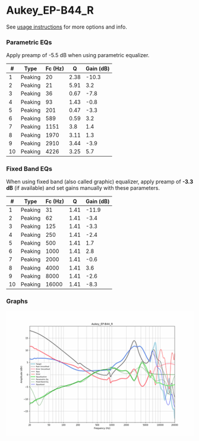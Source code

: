 # Aukey_EP-B44_R
See [usage instructions](https://github.com/jaakkopasanen/AutoEq#usage) for more options and info.

### Parametric EQs
Apply preamp of -5.5 dB when using parametric equalizer.

|   # | Type    |   Fc (Hz) |    Q |   Gain (dB) |
|-----|---------|-----------|------|-------------|
|   1 | Peaking |        20 | 2.38 |       -10.3 |
|   2 | Peaking |        21 | 5.91 |         3.2 |
|   3 | Peaking |        36 | 0.67 |        -7.8 |
|   4 | Peaking |        93 | 1.43 |        -0.8 |
|   5 | Peaking |       201 | 0.47 |        -3.3 |
|   6 | Peaking |       589 | 0.59 |         3.2 |
|   7 | Peaking |      1151 | 3.8  |         1.4 |
|   8 | Peaking |      1970 | 3.11 |         1.3 |
|   9 | Peaking |      2910 | 3.44 |        -3.9 |
|  10 | Peaking |      4226 | 3.25 |         5.7 |

### Fixed Band EQs
When using fixed band (also called graphic) equalizer, apply preamp of **-3.3 dB** (if available) and set gains manually with these parameters.

|   # | Type    |   Fc (Hz) |    Q |   Gain (dB) |
|-----|---------|-----------|------|-------------|
|   1 | Peaking |        31 | 1.41 |       -11.9 |
|   2 | Peaking |        62 | 1.41 |        -3.4 |
|   3 | Peaking |       125 | 1.41 |        -3.3 |
|   4 | Peaking |       250 | 1.41 |        -2.4 |
|   5 | Peaking |       500 | 1.41 |         1.7 |
|   6 | Peaking |      1000 | 1.41 |         2.8 |
|   7 | Peaking |      2000 | 1.41 |        -0.6 |
|   8 | Peaking |      4000 | 1.41 |         3.6 |
|   9 | Peaking |      8000 | 1.41 |        -2.6 |
|  10 | Peaking |     16000 | 1.41 |        -8.3 |

### Graphs
![](./Aukey_EP-B44_R.png)

